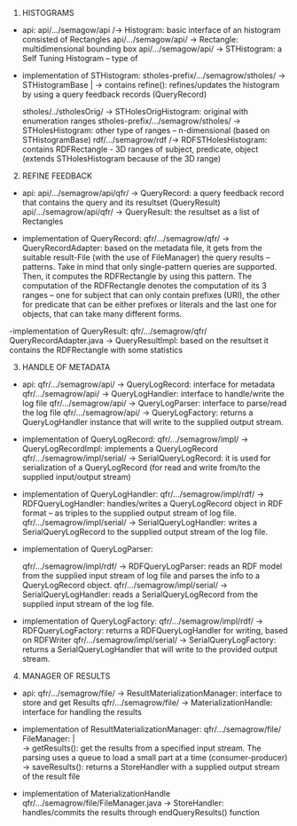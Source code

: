 1) HISTOGRAMS
-  api:
	api/.../semagow/api /→ Histogram: basic interface of an histogram consisted of Rectangles
	api/.../semagow/api/ → Rectangle: multidimensional bounding box
	api/.../semagow/api/ → STHistogram: a Self Tuning Histogram – type of <Histogram>

- implementation of STHistogram: 
	stholes-prefix/.../semagrow/stholes/ → STHistogramBase
	|
	-> contains refine(): refines/updates the histogram by using a query feedback records 	(QueryRecord)

	stholes/../stholesOrig/ → STHolesOrigHistogram: original with enumeration ranges
	stholes-prefix/.../semagrow/stholes/ → STHolesHistogram: other type of ranges – n-dimensional (based on STHistogramBase)
	rdf/.../semagrow/rdf /→ RDFSTHolesHistogram: contains RDFRectangle - 3D ranges of subject, predicate, object (extends STHolesHistogram because of the 3D range)

2) REFINE FEEDBACK
- api:
	api/.../semagrow/api/qfr/ → QueryRecord: a query feedback record that contains the query and its resultset (QueryResult)
	api/.../semagrow/api/qfr/ → QueryResult: the resultset as a list of Rectangles

- implementation of QueryRecord:
	qfr/.../semagrow/qfr/ → QueryRecordAdapter: based on the metadata file, it gets from the suitable result-File (with the use of FileManager) the query results – patterns. Take in mind that only 		single-pattern queries are supported. Then, it computes the RDFRectangle by using this pattern. The computation of the RDFRectangle denotes the computation of its 3 ranges – one for subject that 		can only contain prefixes (URI), the other for predicate that can be either prefixes or literals and the last one for objects, that can take many different forms.

-implementation of  QueryResult:
	qfr/.../semagrow/qfr/ QueryRecordAdapter.java → QueryResultImpl: based on the resultset it contains the RDFRectangle with some statistics


3) HANDLE OF METADATA
- api:
	qfr/.../semagrow/api/ → QueryLogRecord: interface for metadata
	qfr/.../semagrow/api/ → QueryLogHandler: interface to handle/write the log file
	qfr/.../semagrow/api/ → QueryLogParser: interface to parse/read the log file
	qfr/.../semagrow/api/ → QueryLogFactory: returns a  QueryLogHandler instance that will write to the supplied output stream.

- implementation of QueryLogRecord:
	qfr/.../semagrow/impl/ → QueryLogRecordImpl: implements a QueryLogRecord
	qfr/.../semagrow/impl/serial/ → SerialQueryLogRecord: it is used for serialization of a QueryLogRecord (for read and write from/to the supplied input/output stream)

- implementation of QueryLogHandler:
	qfr/.../semagrow/impl/rdf/ → RDFQueryLogHandler: handles/writes a QueryLogRecord object in RDF format – as triples to the supplied output stream of log file.
	qfr/.../semagrow/impl/serial/ → SerialQueryLogHandler: writes a SerialQueryLogRecord to the supplied output stream of the log file.

- implementation of QueryLogParser:

	qfr/.../semagrow/impl/rdf/ → RDFQueryLogParser: reads an RDF model from the supplied input stream of log file and parses the info to a QueryLogRecord object. 
	qfr/.../semagrow/impl/serial/ → SerialQueryLogHandler: reads a SerialQueryLogRecord from the supplied input stream of the log file.

- implementation of QueryLogFactory:
	qfr/.../semagrow/impl/rdf/ → RDFQueryLogFactory: returns a RDFQueryLogHandler for writing, based on RDFWriter
	qfr/.../semagrow/impl/serial/ → SerialQueryLogFactory: returns a SerialQueryLogHandler that will write to the provided output stream.


4) MANAGER OF RESULTS
- api:
	qfr/.../semagrow/file/ → ResultMaterializationManager: interface to store and get Results
	qfr/.../semagrow/file/ → MaterializationHandle: interface for handling the results

- implementation of ResultMaterializationManager:
	qfr/.../semagrow/file/ FileManager: 
	|	
	-> getResults(): get the results from a specified input stream. The parsing uses a queue to load a small part at a time (consumer-producer)
	-> saveResults(): returns a StoreHandler with a supplied output stream of the result file

- implementation of  MaterializationHandle
	qfr/.../semagrow/file/FileManager.java → StoreHandler: handles/commits the results through endQueryResults() function


